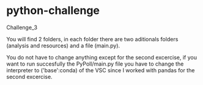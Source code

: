 # python-challenge
Challenge_3

You will find 2 folders, in each folder there are two aditionals folders (analysis and resources) and a file (main.py).

You do not have to change anything except for the second excercise, if you want to run succesfully the PyPoll/main.py file you have to change the interpreter to ('base':conda) of the VSC since I worked with pandas for the second excercise.
